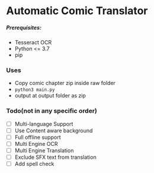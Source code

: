 # Automatic Comic Translator

##### Prerequisites:

- Tesseract OCR
- Python <= 3.7
- pip



### Uses

- Copy comic chapter zip inside raw folder
- `python3 main.py`
- output at output folder as zip

### Todo(not in any specific order)

- [ ] Multi-language Support
- [ ] Use Content aware background
- [ ] Full offline support
- [ ] Multi Engine OCR
- [ ] Multi Engine Translation
- [ ] Exclude SFX text from translation
- [ ] Add spell check
